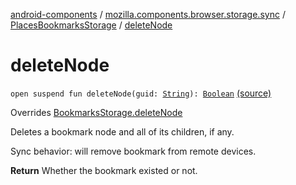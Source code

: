 [android-components](../../index.md) / [mozilla.components.browser.storage.sync](../index.md) / [PlacesBookmarksStorage](index.md) / [deleteNode](./delete-node.md)

# deleteNode

`open suspend fun deleteNode(guid: `[`String`](https://kotlinlang.org/api/latest/jvm/stdlib/kotlin/-string/index.html)`): `[`Boolean`](https://kotlinlang.org/api/latest/jvm/stdlib/kotlin/-boolean/index.html) [(source)](https://github.com/mozilla-mobile/android-components/blob/master/components/browser/storage-sync/src/main/java/mozilla/components/browser/storage/sync/PlacesBookmarksStorage.kt#L155)

Overrides [BookmarksStorage.deleteNode](../../mozilla.components.concept.storage/-bookmarks-storage/delete-node.md)

Deletes a bookmark node and all of its children, if any.

Sync behavior: will remove bookmark from remote devices.

**Return**
Whether the bookmark existed or not.

